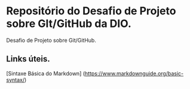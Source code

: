 # Repositório do Desafio de Projeto sobre GIt/GitHub da DIO.
Desafio de Projeto sobre Git/GitHub.

## Links úteis.
[Sintaxe Básica do Markdown] (https://www.markdownguide.org/basic-syntax/)
